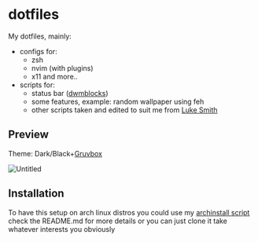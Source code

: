 # dotfiles
My dotfiles, mainly:
- configs for:
  - zsh
  - nvim (with plugins)
  - x11 and more..
- scripts for:
  - status bar ([dwmblocks](https://github.com/airkn/dwmblocks))
  - some features, example: random wallpaper using feh
  - other scripts taken and edited to suit me from [Luke Smith](https://github.com/LukeSmithxyz)
## Preview
Theme: Dark/Black+[Gruvbox](https://github.com/morhetz/gruvbox)

![Untitled](https://user-images.githubusercontent.com/87134721/199604644-12f72607-10d6-423c-86c0-8be12aec44c3.png)


## Installation
To have this setup on arch linux distros you could use my [archinstall script](https://github.com/airkn/archinstall)
check the README.md for more details
or you can just clone it take whatever interests you obviously
